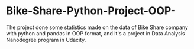 # Bike-Share-Python-Project-OOP-
The project done some statistics made on the data of Bike Share company with python and pandas in OOP format, and it's a project in Data Analysis Nanodegree program in Udacity.
